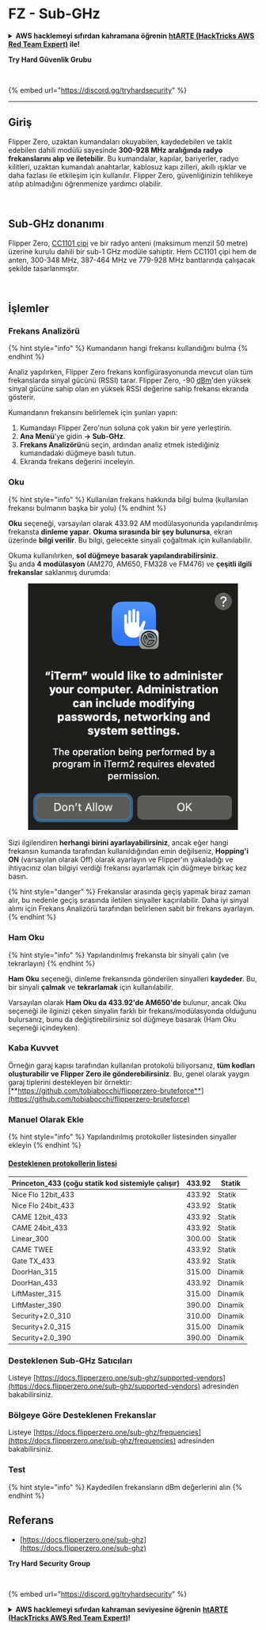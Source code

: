 # FZ - Sub-GHz

<details>

<summary><strong>AWS hacklemeyi sıfırdan kahramana öğrenin</strong> <a href="https://training.hacktricks.xyz/courses/arte"><strong>htARTE (HackTricks AWS Red Team Expert)</strong></a><strong> ile!</strong></summary>

HackTricks'ı desteklemenin diğer yolları:

* **Şirketinizi HackTricks'te reklamınızı görmek istiyorsanız** veya **HackTricks'i PDF olarak indirmek istiyorsanız** [**ABONELİK PLANLARI**](https://github.com/sponsors/carlospolop)'na göz atın!
* [**Resmi PEASS & HackTricks ürünlerini**](https://peass.creator-spring.com) edinin
* [**PEASS Ailesi'ni**](https://opensea.io/collection/the-peass-family) keşfedin, özel [**NFT'lerimiz**](https://opensea.io/collection/the-peass-family) koleksiyonumuz
* **Katılın** 💬 [**Discord grubuna**](https://discord.gg/hRep4RUj7f) veya [**telegram grubuna**](https://t.me/peass) veya bizi **Twitter** 🐦 [**@carlospolopm**](https://twitter.com/hacktricks\_live)** takip edin.**
* **Hacking püf noktalarınızı paylaşarak** [**HackTricks**](https://github.com/carlospolop/hacktricks) ve [**HackTricks Cloud**](https://github.com/carlospolop/hacktricks-cloud) github depolarına PR gönderin.

</details>

**Try Hard Güvenlik Grubu**

<figure><img src="../.gitbook/assets/telegram-cloud-document-1-5159108904864449420.jpg" alt=""><figcaption></figcaption></figure>

{% embed url="https://discord.gg/tryhardsecurity" %}

***

## Giriş <a href="#kfpn7" id="kfpn7"></a>

Flipper Zero, uzaktan kumandaları okuyabilen, kaydedebilen ve taklit edebilen dahili modülü sayesinde **300-928 MHz aralığında radyo frekanslarını alıp ve iletebilir**. Bu kumandalar, kapılar, bariyerler, radyo kilitleri, uzaktan kumandalı anahtarlar, kablosuz kapı zilleri, akıllı ışıklar ve daha fazlası ile etkileşim için kullanılır. Flipper Zero, güvenliğinizin tehlikeye atılıp atılmadığını öğrenmenize yardımcı olabilir.

<figure><img src="../../../.gitbook/assets/image (3) (2) (1).png" alt=""><figcaption></figcaption></figure>

## Sub-GHz donanımı <a href="#kfpn7" id="kfpn7"></a>

Flipper Zero, [﻿](https://www.st.com/en/nfc/st25r3916.html#overview)﻿[CC1101 çipi](https://www.ti.com/lit/ds/symlink/cc1101.pdf) ve bir radyo anteni (maksimum menzil 50 metre) üzerine kurulu dahili bir sub-1 GHz modüle sahiptir. Hem CC1101 çipi hem de anten, 300-348 MHz, 387-464 MHz ve 779-928 MHz bantlarında çalışacak şekilde tasarlanmıştır.

<figure><img src="../../../.gitbook/assets/image (1) (8) (1).png" alt=""><figcaption></figcaption></figure>

## İşlemler

### Frekans Analizörü

{% hint style="info" %}
Kumandanın hangi frekansı kullandığını bulma
{% endhint %}

Analiz yapılırken, Flipper Zero frekans konfigürasyonunda mevcut olan tüm frekanslarda sinyal gücünü (RSSI) tarar. Flipper Zero, -90 [dBm](https://en.wikipedia.org/wiki/DBm)'den yüksek sinyal gücüne sahip olan en yüksek RSSI değerine sahip frekansı ekranda gösterir.

Kumandanın frekansını belirlemek için şunları yapın:

1. Kumandayı Flipper Zero'nun soluna çok yakın bir yere yerleştirin.
2. **Ana Menü**'ye gidin **→ Sub-GHz**.
3. **Frekans Analizörü**nü seçin, ardından analiz etmek istediğiniz kumandadaki düğmeye basılı tutun.
4. Ekranda frekans değerini inceleyin.

### Oku

{% hint style="info" %}
Kullanılan frekans hakkında bilgi bulma (kullanılan frekansı bulmanın başka bir yolu)
{% endhint %}

**Oku** seçeneği, varsayılan olarak 433.92 AM modülasyonunda yapılandırılmış frekansta **dinleme yapar**. **Okuma sırasında bir şey bulunursa**, ekran üzerinde **bilgi verilir**. Bu bilgi, gelecekte sinyali çoğaltmak için kullanılabilir.

Okuma kullanılırken, **sol düğmeye basarak yapılandırabilirsiniz**.\
Şu anda **4 modülasyon** (AM270, AM650, FM328 ve FM476) ve **çeşitli ilgili frekanslar** saklanmış durumda:

<figure><img src="../../../.gitbook/assets/image (28).png" alt=""><figcaption></figcaption></figure>

Sizi ilgilendiren **herhangi birini ayarlayabilirsiniz**, ancak eğer hangi frekansın kumanda tarafından kullanıldığından emin değilseniz, **Hopping'i ON** (varsayılan olarak Off) olarak ayarlayın ve Flipper'ın yakaladığı ve ihtiyacınız olan bilgiyi verdiği frekansı ayarlamak için düğmeye birkaç kez basın.

{% hint style="danger" %}
Frekanslar arasında geçiş yapmak biraz zaman alır, bu nedenle geçiş sırasında iletilen sinyaller kaçırılabilir. Daha iyi sinyal alımı için Frekans Analizörü tarafından belirlenen sabit bir frekans ayarlayın.
{% endhint %}

### **Ham Oku**

{% hint style="info" %}
Yapılandırılmış frekansta bir sinyali çalın (ve tekrarlayın)
{% endhint %}

**Ham Oku** seçeneği, dinleme frekansında gönderilen sinyalleri **kaydeder**. Bu, bir sinyali **çalmak** ve **tekrarlamak** için kullanılabilir.

Varsayılan olarak **Ham Oku da 433.92'de AM650'de** bulunur, ancak Oku seçeneği ile ilginizi çeken sinyalin farklı bir frekans/modülasyonda olduğunu bulursanız, bunu da değiştirebilirsiniz sol düğmeye basarak (Ham Oku seçeneği içindeyken).

### Kaba Kuvvet

Örneğin garaj kapısı tarafından kullanılan protokolü biliyorsanız, **tüm kodları oluşturabilir ve Flipper Zero ile gönderebilirsiniz**. Bu, genel olarak yaygın garaj tiplerini destekleyen bir örnektir: [**https://github.com/tobiabocchi/flipperzero-bruteforce**](https://github.com/tobiabocchi/flipperzero-bruteforce)

### Manuel Olarak Ekle

{% hint style="info" %}
Yapılandırılmış protokoller listesinden sinyaller ekleyin
{% endhint %}

#### [Desteklenen protokollerin listesi](https://docs.flipperzero.one/sub-ghz/add-new-remote) <a href="#id-3iglu" id="id-3iglu"></a>

| Princeton\_433 (çoğu statik kod sistemiyle çalışır) | 433.92 | Statik  |
| --------------------------------------------------- | ------ | ------- |
| Nice Flo 12bit\_433                               | 433.92 | Statik  |
| Nice Flo 24bit\_433                               | 433.92 | Statik  |
| CAME 12bit\_433                                   | 433.92 | Statik  |
| CAME 24bit\_433                                   | 433.92 | Statik  |
| Linear\_300                                       | 300.00 | Statik  |
| CAME TWEE                                         | 433.92 | Statik  |
| Gate TX\_433                                      | 433.92 | Statik  |
| DoorHan\_315                                      | 315.00 | Dinamik |
| DoorHan\_433                                      | 433.92 | Dinamik |
| LiftMaster\_315                                   | 315.00 | Dinamik |
| LiftMaster\_390                                   | 390.00 | Dinamik |
| Security+2.0\_310                                 | 310.00 | Dinamik |
| Security+2.0\_315                                 | 315.00 | Dinamik |
| Security+2.0\_390                                 | 390.00 | Dinamik |
### Desteklenen Sub-GHz Satıcıları

Listeye [https://docs.flipperzero.one/sub-ghz/supported-vendors](https://docs.flipperzero.one/sub-ghz/supported-vendors) adresinden bakabilirsiniz.

### Bölgeye Göre Desteklenen Frekanslar

Listeye [https://docs.flipperzero.one/sub-ghz/frequencies](https://docs.flipperzero.one/sub-ghz/frequencies) adresinden bakabilirsiniz.

### Test

{% hint style="info" %}
Kaydedilen frekansların dBm değerlerini alın
{% endhint %}

## Referans

* [https://docs.flipperzero.one/sub-ghz](https://docs.flipperzero.one/sub-ghz)

**Try Hard Security Group**

<figure><img src="../.gitbook/assets/telegram-cloud-document-1-5159108904864449420.jpg" alt=""><figcaption></figcaption></figure>

{% embed url="https://discord.gg/tryhardsecurity" %}

<details>

<summary><strong>AWS hacklemeyi sıfırdan kahraman seviyesine öğrenin</strong> <a href="https://training.hacktricks.xyz/courses/arte"><strong>htARTE (HackTricks AWS Red Team Expert)</strong></a><strong>!</strong></summary>

HackTricks'i desteklemenin diğer yolları:

* Şirketinizi HackTricks'te **tanıtmak istiyorsanız** veya **HackTricks'i PDF olarak indirmek istiyorsanız** [**ABONELİK PLANLARINI**](https://github.com/sponsors/carlospolop) kontrol edin!
* [**Resmi PEASS & HackTricks ürünlerini**](https://peass.creator-spring.com) edinin
* [**The PEASS Family**](https://opensea.io/collection/the-peass-family) koleksiyonumuzu keşfedin, özel [**NFT'lerimiz**](https://opensea.io/collection/the-peass-family)
* 💬 [**Discord grubuna**](https://discord.gg/hRep4RUj7f) veya [**telegram grubuna**](https://t.me/peass) katılın veya **Twitter** 🐦 [**@carlospolopm**](https://twitter.com/hacktricks\_live)**'u takip edin.**
* **Hacking püf noktalarınızı paylaşarak PR'lar göndererek** [**HackTricks**](https://github.com/carlospolop/hacktricks) ve [**HackTricks Cloud**](https://github.com/carlospolop/hacktricks-cloud) github depolarına katkıda bulunun.

</details>
